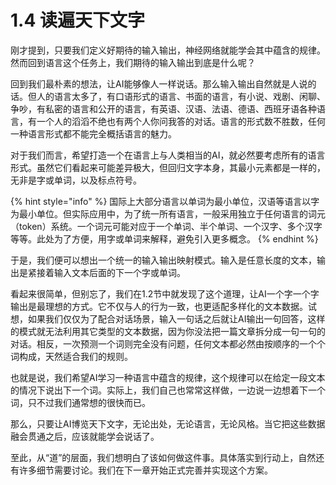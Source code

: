 # 1.4 读遍天下文字

刚才提到，只要我们定义好期待的输入输出，神经网络就能学会其中蕴含的规律。然而回到语言这个任务上，我们期待的输入输出到底是什么呢？

回到我们最朴素的想法，让AI能够像人一样说话。那么输入输出自然就是人说的话。但人的语言太多了，有口语形式的语言、书面的语言，有小说、戏剧、闲聊、争吵，有私密的语言和公开的语言，有英语、汉语、法语、德语、西班牙语各种语言，有一个人的滔滔不绝也有两个人你问我答的对话。语言的形式数不胜数，任何一种语言形式都不能完全概括语言的魅力。

对于我们而言，希望打造一个在语言上与人类相当的AI，就必然要考虑所有的语言形式。虽然它们看起来可能差异极大，但回归文字本身，其最小元素都是一样的，无非是字或单词，以及标点符号。

{% hint style="info" %}
国际上大部分语言以单词为最小单位，汉语等语言以字为最小单位。但实际应用中，为了统一所有语言，一般采用独立于任何语言的词元（token）系统。一个词元可能对应于一个单词、半个单词、一个汉字、多个汉字等等。此处为了方便，用字或单词来解释，避免引入更多概念。
{% endhint %}

于是，我们便可以想出一个统一的输入输出映射模式。输入是任意长度的文本，输出是紧接着输入文本后面的下一个字或单词。

看起来很简单，但别忘了，我们在1.2节中就发现了这个道理，让AI一个字一个字输出是最理想的方式。它不仅与人的行为一致，也更适配多样化的文本数据。试想，如果我们仅仅为了配合对话场景，输入一句话之后就让AI输出一句回答，这样的模式就无法利用其它类型的文本数据，因为你没法把一篇文章拆分成一句一句的对话。相反，一次预测一个词则完全没有问题，任何文本都必然由按顺序的一个个词构成，天然适合我们的规则。

也就是说，我们希望AI学习一种语言中蕴含的规律，这个规律可以在给定一段文本的情况下说出下一个词。实际上，我们自己也常常这样做，一边说一边想着下一个词，只不过我们通常想的很快而已。

那么，只要让AI博览天下文字，无论出处，无论语言，无论风格。当它把这些数据融会贯通之后，应该就能学会说话了。

至此，从“道”的层面，我们想明白了该如何做这件事。具体落实到行动上，自然还有许多细节需要讨论。我们在下一章开始正式完善并实现这个方案。
